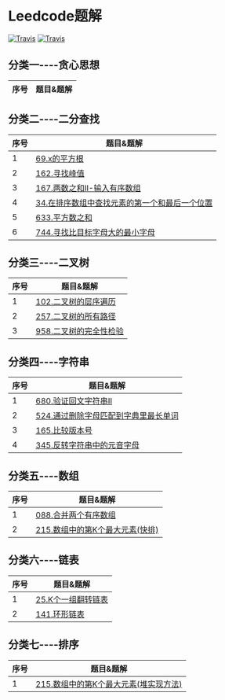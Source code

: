 Leedcode题解
=================================
[![Travis](https://img.shields.io/badge/language-C-red.svg)](https://developer.apple.com/.md)
[![Travis](https://img.shields.io/badge/language-Go-yellow.svg)](https://developer.apple.com/.md)

## 分类一----贪心思想
| 序号 | 题目&题解  
| ---- | ------------------------------------------------------------	

## 分类二----二分查找
| 序号 | 题目&题解  
| ---- | ------------------------------------------------------------	
| 1    |[69.x的平方根](https://github.com/LinkeLinux/Leetcode/blob/master/notes/Leetcode-题解-x的平方根.md) 
| 2    |[162.寻找峰值](https://github.com/LinkeLinux/Leetcode/blob/master/notes/Leetcode-题解-寻找峰值.md)
| 3    |[167.两数之和II-输入有序数组](https://github.com/LinkeLinux/Leetcode/blob/master/notes/Leetcode-题解-两数之和II-输入有序数组.md)
| 4    |[34.在排序数组中查找元素的第一个和最后一个位置](https://github.com/LinkeLinux/Leetcode/blob/master/notes/Leetcode-题解-在排序数组中查找元素的第一个和最后一个位置.md)
| 5    |[633.平方数之和](https://github.com/LinkeLinux/Leetcode/blob/master/notes/Leetcode-题解-平方数之和.md)
| 6    |[744.寻找比目标字母大的最小字母](https://github.com/LinkeLinux/Leetcode/blob/master/notes/Leetcode-题解-寻找比目标字母大的最小字母.md)

## 分类三----二叉树
| 序号 | 题目&题解  
| ---- | ------------------------------------------------------------
| 1    |[102.二叉树的层序遍历](https://github.com/LinkeLinux/Leetcode/blob/master/notes/Leetcode-题解-二叉树的层次遍历.md) 
| 2    |[257.二叉树的所有路径](https://github.com/LinkeLinux/Leetcode/blob/master/notes/Leetcode-题解-二叉树的所有路径.md)
| 3    |[958.二叉树的完全性检验 ](https://github.com/LinkeLinux/Leetcode/blob/master/notes/Leetcode-题解-二叉树的完全性校验.md)

## 分类四----字符串
| 序号 | 题目&题解  
| ---- | ------------------------------------------------------------
| 1    |[680.验证回文字符串II](https://github.com/LinkeLinux/Leetcode/blob/master/notes/Leetcode-题解-验证回文字符串II.md)
| 2    |[524.通过删除字母匹配到字典里最长单词](https://github.com/LinkeLinux/Leetcode/blob/master/notes/Leetcode-题解-通过删除字母匹配到字典里最长单词.md)
| 3    |[165.比较版本号](https://github.com/LinkeLinux/Leetcode/blob/master/notes/Leetcode-题解-比较版本号.md)
| 4    |[345.反转字符串中的元音字母](https://github.com/LinkeLinux/Leetcode/blob/master/notes/Leetcode-题解-反转字符串中的元音字母.md)

## 分类五----数组
| 序号 | 题目&题解  
| ---- | ------------------------------------------------------------
| 1    |[088.合并两个有序数组](https://github.com/LinkeLinux/Leetcode/blob/master/notes/Leetcode-题解-合并两个有序数组.md)
| 2    |[215.数组中的第K个最大元素(快排)](https://github.com/LinkeLinux/Leetcode/blob/master/notes/Leetcode-题解-数组中的第K个最大元素.md)

## 分类六----链表
| 序号 | 题目&题解  
| ---- | ------------------------------------------------------------
| 1    |[25.K个一组翻转链表](https://github.com/LinkeLinux/Leetcode/blob/master/notes/Leetcode-题解-K个一组翻转链表.md)
| 2    |[141.环形链表](https://github.com/LinkeLinux/Leetcode/blob/master/notes/Leetcode-题解-环形链表.md)

## 分类七----排序
| 序号 | 题目&题解  
| ---- | ------------------------------------------------------------
| 1    |[215.数组中的第K个最大元素(堆实现方法)](https://github.com/LinkeLinux/Leetcode/blob/master/notes/Leetcode-题解-数组中的第K个最大元素(小顶堆).md)








